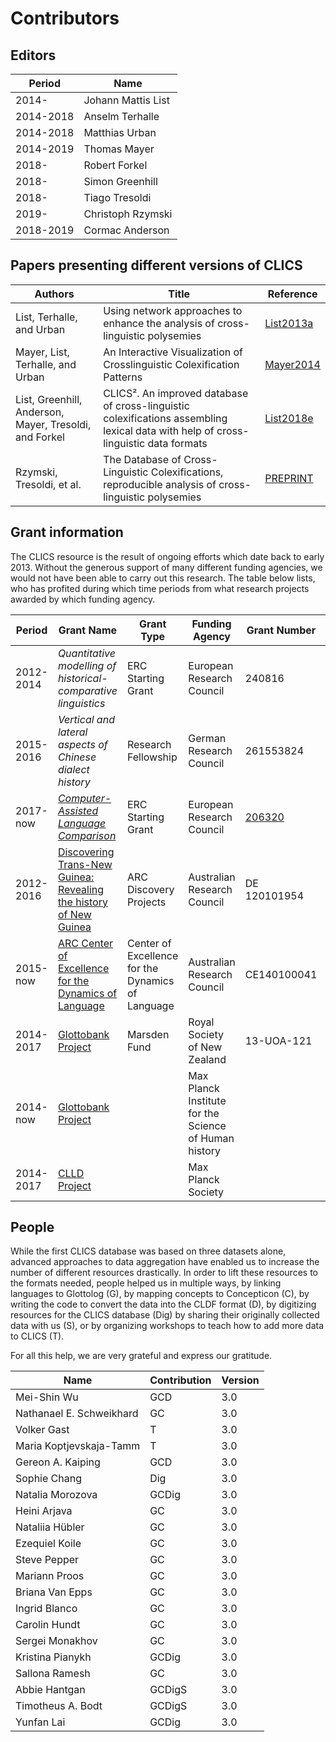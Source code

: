 # Contributors

## Editors

Period    | Name
---       | ---
2014-     | Johann Mattis List
2014-2018 | Anselm Terhalle
2014-2018 | Matthias Urban
2014-2019 | Thomas Mayer
2018-     | Robert Forkel
2018-     | Simon Greenhill
2018-     | Tiago Tresoldi
2019-     | Christoph Rzymski
2018-2019 | Cormac Anderson

## Papers presenting different versions of CLICS

Authors | Title | Reference 
--- | --- | ---
List, Terhalle, and Urban | Using network approaches to enhance the analysis of cross-linguistic polysemies | [List2013a](https://digling.org/evobib/?bibtex=List2013a)
Mayer, List, Terhalle, and Urban | An Interactive Visualization of Crosslinguistic Colexification Patterns | [Mayer2014](https://digling.org/evobib/?bibtex=Mayer2014)
List, Greenhill, Anderson, Mayer, Tresoldi, and Forkel | CLICS². An improved database of cross-linguistic colexifications assembling lexical data with help of cross-linguistic data formats | [List2018e](https://digling.org/evobib/?bibtex=List2018e)
Rzymski, Tresoldi, et al. | The Database of Cross-Linguistic Colexifications, reproducible analysis of cross- linguistic polysemies | [PREPRINT](http://doi.org/10.17613/5awv-6w15)


## Grant information

The CLICS resource is the result of ongoing efforts which date back to
early 2013. Without the generous support of many different funding agencies, we
would not have been able to carry out this research. The table below lists, who
has profited during which time periods from what research projects awarded by
which funding agency.

Period    | Grant Name                                                     | Grant Type                                        | Funding Agency                                        | Grant Number | Beneficiaries
---       | ---                                                            | ---                                               | ---                                                   | --- | ---
2012-2014 | *Quantitative modelling of historical-comparative linguistics* | ERC Starting Grant                                | European Research Council                             | 240816       | JML
2015-2016 | *Vertical and lateral aspects of Chinese dialect history*      | Research Fellowship                               | German Research Council                               | 261553824    | JML
2017-now | [*Computer-Assisted Language Comparison*](http://calc.digling.org)      | ERC Starting Grant                              | European Research Council                               | [206320](https://cordis.europa.eu/project/rcn/206320/factsheet/en)    | JML
2012-2016 | [Discovering Trans-New Guinea: Revealing the history of New Guinea](http://transnewguinea.org)                                                            | ARC Discovery Projects                            | Australian Research Council                           | DE 120101954 | SJG
2015-now  | [ARC Center of Excellence for the Dynamics of Language](http://www.dynamicsoflanguage.edu.au/)                                                               | Center of Excellence for the Dynamics of Language | Australian Research Council                           | CE140100041  | SJG
2014-2017 | [Glottobank Project](http://glottobank.org)                                             | Marsden Fund                                      | Royal Society of New Zealand                          | 13-UOA-121   | SJG, JML, RF
2014-now  | [Glottobank Project](http://glottobank.org)                                             |                                                   | Max Planck Institute for the Science of Human history |              | SJG, JML, RF
2014-2017 | [CLLD Project](http://clld.org)                                                   |                                                   | Max Planck Society                                    |              | RF

## People

While the first CLICS database was based on three datasets alone, advanced approaches to data aggregation have enabled us to increase the number of different resources drastically. In order to lift these resources to the formats needed, people helped us in multiple ways, by linking languages to Glottolog (G), by mapping concepts to Concepticon (C), by writing the code to convert the data into the CLDF format (D), by digitizing resources for the CLICS database (Dig) by sharing their originally collected data with us (S), or by organizing workshops to teach how to add more data to CLICS (T).

For all this help, we are very grateful and express our gratitude.

Name | Contribution | Version |
--- | --- | --- |
Mei-Shin Wu | GCD | 3.0
Nathanael E. Schweikhard | GC | 3.0
Volker Gast | T | 3.0
Maria Koptjevskaja-Tamm | T | 3.0 
Gereon A. Kaiping | GCD | 3.0
Sophie Chang | Dig | 3.0
Natalia Morozova | GCDig | 3.0
Heini Arjava | GC | 3.0 
Nataliia Hübler | GC | 3.0 
Ezequiel Koile | GC | 3.0
Steve Pepper | GC | 3.0 
Mariann Proos | GC | 3.0
Briana Van Epps  | GC | 3.0 
Ingrid Blanco    | GC | 3.0 
Carolin Hundt    | GC | 3.0 
Sergei Monakhov  | GC | 3.0 
Kristina Pianykh | GCDig | 3.0 
Sallona Ramesh   | GC | 3.0 
Abbie Hantgan | GCDigS | 3.0
Timotheus A. Bodt | GCDigS | 3.0
Yunfan Lai | GCDig | 3.0
